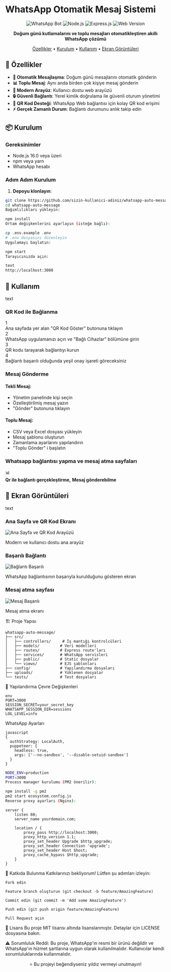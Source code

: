 # WhatsApp Otomatik Mesaj Sistemi

<div align="center">

![WhatsApp Bot](https://img.shields.io/badge/WhatsApp-Bot-green?style=for-the-badge&logo=whatsapp)
![Node.js](https://img.shields.io/badge/Node.js-16%2B-green?style=for-the-badge&logo=node.js)
![Express.js](https://img.shields.io/badge/Express.js-Framework-lightgrey?style=for-the-badge&logo=express)
![Web Version](https://img.shields.io/badge/Web-Interface-blue?style=for-the-badge&logo=google-chrome)

**Doğum günü kutlamalarını ve toplu mesajları otomatikleştiren akıllı WhatsApp çözümü**

[Özellikler](#-özellikler) • [Kurulum](#-kurulum) • [Kullanım](#-kullanım) • [Ekran Görüntüleri](#-ekran-görüntüleri)

</div>

## 🚀 Özellikler

- **🤖 Otomatik Mesajlaşma**: Doğum günü mesajlarını otomatik gönderin
- **📊 Toplu Mesaj**: Aynı anda birden çok kişiye mesaj gönderin
- **🎨 Modern Arayüz**: Kullanıcı dostu web arayüzü
- **🔒 Güvenli Bağlantı**: Yerel kimlik doğrulama ile güvenli oturum yönetimi
- **📱 QR Kod Desteği**: WhatsApp Web bağlantısı için kolay QR kod erişimi
- **⚡ Gerçek Zamanlı Durum**: Bağlantı durumunu anlık takip edin

## 📦 Kurulum

### Gereksinimler
- Node.js 16.0 veya üzeri
- npm veya yarn
- WhatsApp hesabı

### Adım Adım Kurulum

1. **Depoyu klonlayın**:
```bash
git clone https://github.com/sizin-kullanici-adiniz/whatsapp-auto-message.git
cd whatsapp-auto-message
Bağımlılıkları yükleyin:
```

```bash
npm install
Ortam değişkenlerini ayarlayın (isteğe bağlı):
```
```bash
cp .env.example .env
# .env dosyasını düzenleyin
Uygulamayı başlatın:
```
```bash
npm start
Tarayıcınızda açın:

text
http://localhost:3000
```

<div class="usage-container"> <div class="usage-section"> <h2>🎯 Kullanım</h2>
text
<div class="usage-card">
  <h3>QR Kod ile Bağlanma</h3>
  <div class="steps">
    <div class="step">
      <div class="step-number">1</div>
      <div class="step-content">
        Ana sayfada yer alan "QR Kod Göster" butonuna tıklayın
      </div>
    </div>
    <div class="step">
      <div class="step-number">2</div>
      <div class="step-content">
        WhatsApp uygulamanızı açın ve "Bağlı Cihazlar" bölümüne girin
      </div>
    </div>
    <div class="step">
      <div class="step-number">3</div>
      <div class="step-content">
        QR kodu tarayarak bağlantıyı kurun
      </div>
    </div>
    <div class="step">
      <div class="step-number">4</div>
      <div class="step-content">
        Bağlantı başarılı olduğunda yeşil onay işareti göreceksiniz
      </div>
    </div>
  </div>
</div>

<div class="usage-card">
  <h3>Mesaj Gönderme</h3>
  
  <div class="message-type">
    <h4>Tekli Mesaj:</h4>
    <ul>
      <li>Yönetim panelinde kişi seçin</li>
      <li>Özelleştirilmiş mesaj yazın</li>
      <li>"Gönder" butonuna tıklayın</li>
    </ul>
  </div>
  
  <div class="message-type">
    <h4>Toplu Mesaj:</h4>
    <ul>
      <li>CSV veya Excel dosyası yükleyin</li>
      <li>Mesaj şablonu oluşturun</li>
      <li>Zamanlama ayarlarını yapılandırın</li>
      <li>"Toplu Gönder" i başlatın</li>
    </ul>
  </div>
</div>

<div class="usage-card">
  <h3>Whatsapp bağlantısı yapma ve mesaj atma sayfaları</h3>
  <div class="features-grid">
    <div class="feature">
      <div class="feature-icon">📊</div>
      <div class="feature-content">
        <strong>Qr ile bağlantı gerçekleştirme,</strong> 
        <strong>Mesaj gönderebilme</strong> 
      </div>
    </div>
  </div>
</div>
</div> <div class="screenshots-section"> <h2>📸 Ekran Görüntüleri</h2>
text
<div class="screenshot-card">
  <h3>Ana Sayfa ve QR Kod Ekranı</h3>
  <div class="screenshot-placeholder">
    <img src="screenshots/qr.png" 
         alt="Ana Sayfa ve QR Kod Arayüzü" class="screenshot-img">
  </div>
  <p class="screenshot-desc">Modern ve kullanıcı dostu ana arayüz</p>
</div>



<div class="screenshot-card">
  <h3>Başarılı Bağlantı</h3>
  <div class="screenshot-placeholder">
    <img src="screenshots/qr2.png" 
         alt="Bağlantı Başarılı" class="screenshot-img">
  </div>
  <p class="screenshot-desc">WhatsApp bağlantısının başarıyla kurulduğunu gösteren ekran</p>
</div>
<div class="screenshot-card">
  <h3>Mesaj atma sayfası</h3>
  <div class="screenshot-placeholder">
    <img src="screenshots/message.png" 
         alt="Mesaj Başarılı" class="screenshot-img">
  </div>
  <p class="screenshot-desc">Mesaj atma ekranı</p>
</div>

🏗️ Proje Yapısı
```
whatsapp-auto-message/
├── src/
│   ├── controllers/     # İş mantığı kontrolcüleri
│   ├── models/         # Veri modelleri
│   ├── routes/         # Express route'ları
│   ├── services/       # WhatsApp servisleri
│   ├── public/         # Static dosyalar
│   └── views/          # EJS şablonları
├── config/             # Yapılandırma dosyaları
├── uploads/            # Yüklenen dosyalar
└── tests/              # Test dosyaları
```

🔧 Yapılandırma
Çevre Değişkenleri
```
env
PORT=3000
SESSION_SECRET=your_secret_key
WHATSAPP_SESSION_DIR=sessions
LOG_LEVEL=info
```

WhatsApp Ayarları
```
javascript
{
  authStrategy: LocalAuth,
  puppeteer: { 
    headless: true,
    args: ['--no-sandbox', '--disable-setuid-sandbox']
  }
}
```

```bash
NODE_ENV=production
PORT=3000
Process manager kurulumu (PM2 önerilir):
```
```bash
npm install -g pm2
pm2 start ecosystem.config.js
Reverse proxy ayarları (Nginx):
```
```nginx
server {
    listen 80;
    server_name yourdomain.com;
    
    location / {
        proxy_pass http://localhost:3000;
        proxy_http_version 1.1;
        proxy_set_header Upgrade $http_upgrade;
        proxy_set_header Connection 'upgrade';
        proxy_set_header Host $host;
        proxy_cache_bypass $http_upgrade;
    }
}
```
🤝 Katkıda Bulunma
Katkılarınızı bekliyorum! Lütfen şu adımları izleyin:
```
Fork edin

Feature branch oluşturun (git checkout -b feature/AmazingFeature)

Commit edin (git commit -m 'Add some AmazingFeature')

Push edin (git push origin feature/AmazingFeature)

Pull Request açın
```
📄 Lisans
Bu proje MIT lisansı altında lisanslanmıştır. Detaylar için LICENSE dosyasına bakın.

⚠️ Sorumluluk Reddi: 
Bu proje, WhatsApp'ın resmi bir ürünü değildir ve WhatsApp'ın hizmet şartlarına uygun olarak kullanılmalıdır. Kullanıcılar kendi sorumluluklarında kullanmalıdır.

<div align="center">
⭐ Bu projeyi beğendiyseniz yıldız vermeyi unutmayın!

</div> 
